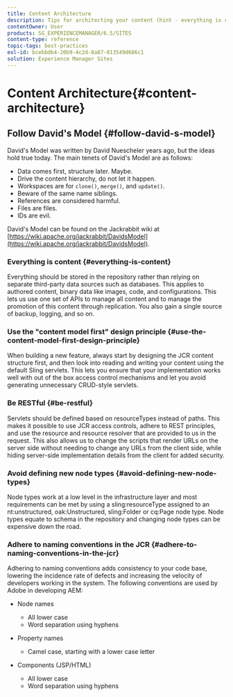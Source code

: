 ```yaml
---
title: Content Architecture
description: Tips for architecting your content (hint - everything is content)
contentOwner: User
products: SG_EXPERIENCEMANAGER/6.5/SITES
content-type: reference
topic-tags: best-practices
exl-id: bcebbdb4-20b9-4c2d-8a87-013549d686c1
solution: Experience Manager Sites
---
```

# Content Architecture{#content-architecture}

## Follow David's Model {#follow-david-s-model}

David's Model was written by David Nuescheler years ago, but the ideas hold true today. The main tenets of David's Model are as follows:

* Data comes first, structure later. Maybe.
* Drive the content hierarchy, do not let it happen.
* Workspaces are for `clone()`, `merge()`, and `update()`.
* Beware of the same name siblings.
* References are considered harmful.
* Files are files.
* IDs are evil.

David's Model can be found on the Jackrabbit wiki at [https://wiki.apache.org/jackrabbit/DavidsModel](https://wiki.apache.org/jackrabbit/DavidsModel).

### Everything is content {#everything-is-content}

Everything should be stored in the repository rather than relying on separate third-party data sources such as databases. This applies to authored content, binary data like images, code, and configurations. This lets us use one set of APIs to manage all content and to manage the promotion of this content through replication. You also gain a single source of backup, logging, and so on.

### Use the "content model first" design principle {#use-the-content-model-first-design-principle}

When building a new feature, always start by designing the JCR content structure first, and then look into reading and writing your content using the default Sling servlets. This lets you ensure that your implementation works well with out of the box access control mechanisms and let you avoid generating unnecessary CRUD-style servlets.

### Be RESTful {#be-restful}

Servlets should be defined based on resourceTypes instead of paths. This makes it possible to use JCR access controls, adhere to REST principles, and use the resource and resource resolver that are provided to us in the request. This also allows us to change the scripts that render URLs on the server side without needing to change any URLs from the client side, while hiding server-side implementation details from the client for added security.

### Avoid defining new node types {#avoid-defining-new-node-types}

Node types work at a low level in the infrastructure layer and most requirements can be met by using a sling:resourceType assigned to an nt:unstructured, oak:Unstructured, sling:Folder or cq:Page node type. Node types equate to schema in the repository and changing node types can be expensive down the road.

### Adhere to naming conventions in the JCR {#adhere-to-naming-conventions-in-the-jcr}

Adhering to naming conventions adds consistency to your code base, lowering the incidence rate of defects and increasing the velocity of developers working in the system. The following conventions are used by Adobe in developing AEM:

* Node names

    * All lower case
    * Word separation using hyphens

* Property names

    * Camel case, starting with a lower case letter

* Components (JSP/HTML)

    * All lower case
    * Word separation using hyphens
